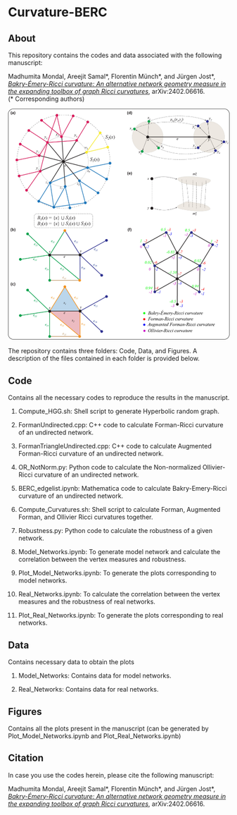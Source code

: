 # Curvature-BERC

## About
This repository contains the codes and data associated with the following manuscript: <br>

Madhumita Mondal, Areejit Samal*, Florentin Münch*, and Jürgen Jost*, [<i>Bakry-Émery-Ricci curvature: An alternative network geometry measure in the expanding toolbox of graph Ricci curvatures</i>](https://arxiv.org/abs/2402.06616), arXiv:2402.06616. <br>
(* Corresponding authors)
<br>

<img src="Schematic.jpg">

The repository contains three folders: Code, Data, and Figures. A description of the files contained in each folder is provided below.

## Code
Contains all the necessary codes to reproduce the results in the manuscript.

1. Compute_HGG.sh: Shell script to generate Hyperbolic random graph.

2. FormanUndirected.cpp: C++ code to calculate Forman-Ricci curvature of an undirected network.

3. FormanTriangleUndirected.cpp: C++ code to calculate Augmented Forman-Ricci curvature of an undirected network.

4. OR_NotNorm.py: Python code to calculate the Non-normalized Ollivier-Ricci curvature of an undirected network.

5. BERC_edgelist.ipynb: Mathematica code to calculate Bakry-Emery-Ricci curvature of an undirected network.

6. Compute_Curvatures.sh: Shell script to calculate Forman, Augmented Forman, and Ollivier Ricci curvatures together.

7. Robustness.py: Python code to calculate the robustness of a given network.

8. Model_Networks.ipynb: To generate model network and calculate the correlation between the vertex measures and robustness.

9. Plot_Model_Networks.ipynb: To generate the plots corresponding to model networks.

10. Real_Networks.ipynb: To calculate the correlation between the vertex measures and the robustness of real networks.

11. Plot_Real_Networks.ipynb: To generate the plots corresponding to real networks.


## Data
Contains necessary data to obtain the plots

1. Model_Networks: Contains data for model networks.

2. Real_Networks: Contains data for real networks.


## Figures

Contains all the plots present in the manuscript (can be generated by Plot_Model_Networks.ipynb and Plot_Real_Networks.ipynb)


## Citation
In case you use the codes herein, please cite the following manuscript:

Madhumita Mondal, Areejit Samal*, Florentin Münch*, and Jürgen Jost*, [<i>Bakry-Émery-Ricci curvature: An alternative network geometry measure in the expanding toolbox of graph Ricci curvatures</i>](https://arxiv.org/abs/2402.06616), arXiv:2402.06616.


